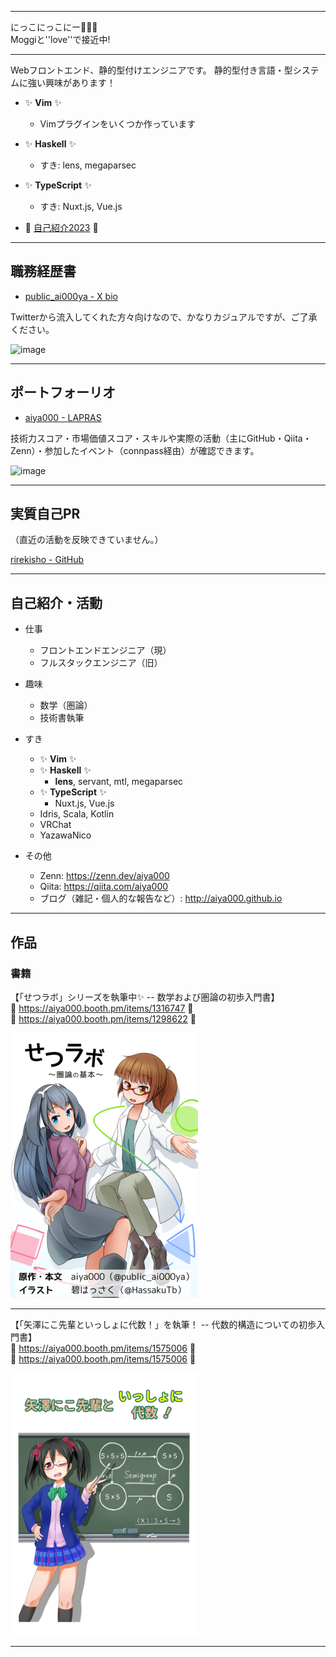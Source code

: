 - - - - -

にっこにっこにー🤟🙄🤟  
Moggiと''love''で接近中!

- - - - -

Webフロントエンド、静的型付けエンジニアです。
静的型付き言語・型システムに強い興味があります！

- :sparkles: **Vim** :sparkles:
    - Vimプラグインをいくつか作っています
- :sparkles: **Haskell** :sparkles:
    - すき: lens, megaparsec
- :sparkles: **TypeScript** :sparkles:
    - すき: Nuxt.js, Vue.js

- 💠 [自己紹介2023](https://aiya000.github.io/Maid/who-is-aiya000-2023/#/) 💠

- - -

## 職務経歴書

- [public\_ai000ya - X bio](https://x.com/public_ai000ya/bio)

Twitterから流入してくれた方々向けなので、かなりカジュアルですが、ご了承ください。

![image](https://github.com/user-attachments/assets/4c33a86a-1c55-45a0-88fd-33946c4a811d)

- - -

## ポートフォーリオ

- [aiya000 - LAPRAS](https://lapras.com/public/7H5XCKU)

技術力スコア・市場価値スコア・スキルや実際の活動（主にGitHub・Qiita・Zenn）・参加したイベント（connpass経由）が確認できます。

![image](https://github.com/user-attachments/assets/0983d9fc-af72-4df0-b3f1-53cbc8f1a318)

- - -


## 実質自己PR

（直近の活動を反映できていません。）

[rirekisho - GitHub](https://github.com/aiya000/rirekisho/blob/master/README.md)

- - - - -

## 自己紹介・活動

- 仕事
    - フロントエンドエンジニア（現）
    - フルスタックエンジニア（旧）

- 趣味
    - 数学（圏論）
    - 技術書執筆

- すき
    - :sparkles: **Vim** :sparkles:
    - :sparkles: **Haskell** :sparkles:
        - **lens**, servant, mtl, megaparsec
    - :sparkles: **TypeScript** :sparkles:
        - Nuxt.js, Vue.js
    - Idris, Scala, Kotlin
    - VRChat
    - YazawaNico

- その他
    - Zenn: https://zenn.dev/aiya000
    - Qiita: https://qiita.com/aiya000
    - ブログ（雑記・個人的な報告など）: http://aiya000.github.io

- - - - -

## 作品
### 書籍

【「せつラボ」シリーズを執筆中✨ -- 数学および圏論の初歩入門書】  
:diamond_shape_with_a_dot_inside: https://aiya000.booth.pm/items/1316747 :diamond_shape_with_a_dot_inside:  
:diamond_shape_with_a_dot_inside: https://aiya000.booth.pm/items/1298622 :diamond_shape_with_a_dot_inside:

[![](setulab-book.png)](https://aiya000.booth.pm/items/1316747)

- - -

【「矢澤にこ先輩といっしょに代数！」を執筆！ -- 代数的構造についての初歩入門書】  
:diamond_shape_with_a_dot_inside: https://aiya000.booth.pm/items/1575006 :diamond_shape_with_a_dot_inside:  
:diamond_shape_with_a_dot_inside: https://aiya000.booth.pm/items/1575006 :diamond_shape_with_a_dot_inside:

[![](nico-book.png)](https://aiya000.booth.pm/items/1575006)

- - -
